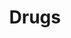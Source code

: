 ---
title: Drugs
layout: revealjs-talkabout
quantity: 4
script: 
- Do you think it is easy to buy illegal drugs where you live?
- Why do you think people start using drugs?
- Do you think alcohol is a drug?
- At what age should it be legal to drink and smoke?
- Have you ever used a prescription drug without a prescription?
---